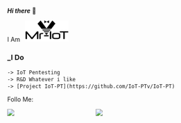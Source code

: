***Hi there*** 👋


I Am &nbsp; <img width="100" alt="Screenshot" src="https://github.com/V33RU/v33ru/blob/main/logo%20in%20illustrator.png">

### _I Do 

    -> IoT Pentesting
    -> R&D Whatever i like
    -> [Project IoT-PT](https://github.com/IoT-PTv/IoT-PT)

Follo Me:
<a class="icon-twitter social-button color" href="https://twitter.com/v33riot"></a>


<img align='right' src="https://github-readme-stats.vercel.app/api?username=v33ru&show_icons=true&theme=dracula" width="300">

<img align='left' src="https://github-readme-stats.vercel.app/api/top-langs/?username=v33ru&layout=compact" width="200">

